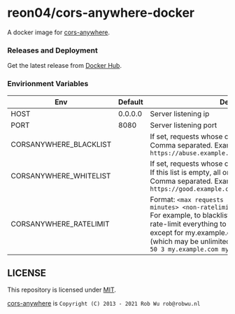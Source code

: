 # reon04/cors-anywhere-docker

A docker image for [cors-anywhere](https://github.com/Rob--W/cors-anywhere).


### Releases and Deployment

Get the latest release from [Docker Hub]().


### Envirionment Variables

Env  | Default | Description
---- | ------- | -----------
HOST | 0.0.0.0 | Server listening ip
PORT | 8080    | Server listening port
CORSANYWHERE_BLACKLIST | | If set, requests whose origin is listed are blocked.<br>Comma separated. Example: `https://abuse.example.com,http://abuse.example.com`
CORSANYWHERE_WHITELIST | | If set, requests whose origin is not listed are blocked.<br>If this list is empty, all origins are allowed.<br>Comma separated. Example: `https://good.example.com,http://good.example.com`
CORSANYWHERE_RATELIMIT | | Format: `<max requests per period> <period in minutes> <non-ratelimited hosts>`<br>For example, to blacklist abuse.example.com and rate-limit everything to 50 requests per 3 minutes, except for my.example.com and my2.example.com (which may be unlimited), use:<br>`50 3 my.example.com my2.example.com`


## LICENSE

This repository is licensed under [MIT](LICENSE).

[cors-anywhere](https://github.com/Rob--W/cors-anywhere#license) is `Copyright (C) 2013 - 2021 Rob Wu rob@robwu.nl`